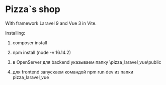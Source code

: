 # Pizza`s shop 

With framework Laravel 9 and Vue 3 in Vite.

Installing:

1. composer install

2. npm install (node -v 16.14.2)

3. в OpenServer для backend указываем папку \pizza_laravel_vue\public

4. для frontend запускаем командой npm run dev из папки pizza_laravel_vue